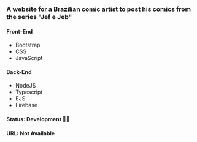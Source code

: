 ### A website for a Brazilian comic artist to post his comics from the series "Jef e Jeb"

#### Front-End
* Bootstrap
* CSS
* JavaScript

#### Back-End
* NodeJS
* Typescript
* EJS
* Firebase

#### Status: Development 👨‍💻
#### URL: Not Available
